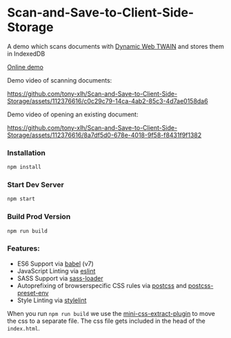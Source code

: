 # Scan-and-Save-to-Client-Side-Storage

A demo which scans documents with [Dynamic Web TWAIN](https://www.dynamsoft.com/web-twain/overview/) and stores them in IndexedDB

[Online demo](https://magnificent-torrone-e94292.netlify.app/)


Demo video of scanning documents:


https://github.com/tony-xlh/Scan-and-Save-to-Client-Side-Storage/assets/112376616/c0c29c79-14ca-4ab2-85c3-4d7ae0158da6


Demo video of opening an existing document:



https://github.com/tony-xlh/Scan-and-Save-to-Client-Side-Storage/assets/112376616/8a7df5d0-678e-4018-9f58-f8431f9f1382



### Installation

```sh
npm install
```

### Start Dev Server

```sh
npm start
```

### Build Prod Version

```sh
npm run build
```

### Features:

- ES6 Support via [babel](https://babeljs.io/) (v7)
- JavaScript Linting via [eslint](https://eslint.org/)
- SASS Support via [sass-loader](https://github.com/jtangelder/sass-loader)
- Autoprefixing of browserspecific CSS rules via [postcss](https://postcss.org/) and [postcss-preset-env](https://github.com/csstools/postcss-preset-env)
- Style Linting via [stylelint](https://stylelint.io/)

When you run `npm run build` we use the [mini-css-extract-plugin](https://github.com/webpack-contrib/mini-css-extract-plugin) to move the css to a separate file. The css file gets included in the head of the `index.html`.
